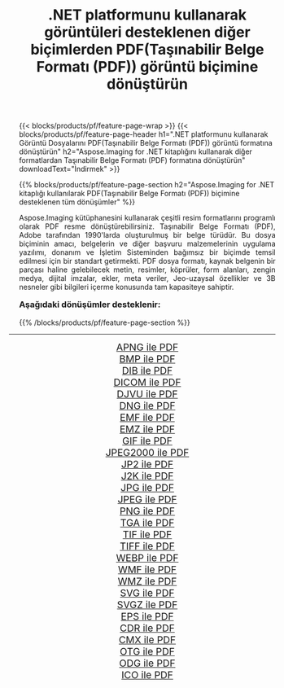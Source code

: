﻿---
title: .NET platformunu kullanarak görüntüleri desteklenen diğer biçimlerden PDF(Taşınabilir Belge Formatı (PDF)) görüntü biçimine dönüştürün 
weight: 3920
url: /tr/net/conversion/to/pdf/ 
lang: tr
langdirlevel: 2
locales: zh-hans,ja,it,ru,de,es,fr,nl,id,lt,pl,pt,vi,tr,ko,zh-hant,ar,hi,th,sv,cs,uk,he
description: Aspose.Imaging for .NET kitaplığını kullanarak, desteklenen diğer görüntü biçimlerinden PDF(Taşınabilir Belge Formatı (PDF)) biçimine dönüştürmek kolaydır
---

{{< blocks/products/pf/feature-page-wrap >}}
{{< blocks/products/pf/feature-page-header h1=".NET platformunu kullanarak Görüntü Dosyalarını PDF(Taşınabilir Belge Formatı (PDF)) görüntü formatına dönüştürün" h2="Aspose.Imaging for .NET kitaplığını kullanarak diğer formatlardan Taşınabilir Belge Formatı (PDF) formatına dönüştürün" downloadText="İndirmek" >}}


{{% blocks/products/pf/feature-page-section  h2="Aspose.Imaging for .NET kitaplığı kullanılarak PDF(Taşınabilir Belge Formatı (PDF)) biçimine desteklenen tüm dönüşümler" %}}
<p align=justify>Aspose.Imaging kütüphanesini kullanarak çeşitli resim formatlarını programlı olarak PDF resme dönüştürebilirsiniz. Taşınabilir Belge Formatı (PDF), Adobe tarafından 1990'larda oluşturulmuş bir belge türüdür. Bu dosya biçiminin amacı, belgelerin ve diğer başvuru malzemelerinin uygulama yazılımı, donanım ve İşletim Sisteminden bağımsız bir biçimde temsil edilmesi için bir standart getirmekti. PDF dosya formatı, kaynak belgenin bir parçası haline gelebilecek metin, resimler, köprüler, form alanları, zengin medya, dijital imzalar, ekler, meta veriler, Jeo-uzaysal özellikler ve 3B nesneler gibi bilgileri içerme konusunda tam kapasiteye sahiptir.</p>
<h3 style="margin-top:16px;">
Aşağıdaki dönüşümler desteklenir:
</h3>
{{% /blocks/products/pf/feature-page-section %}}
<div class="container-fluid productfamilypage bg-gray">
    <div class="convertypes bg-gray agp-content section">
        <div class="container">
		<hr style="margin-left:-20px;"/>
		<div class="row other-converters" style="gap: 10px;font-size: 19px;text-align:center;">
		    <div class='col-md-3 other-converter remove-lp remove-rp'><a href="/imaging/tr/net/conversion/apng-to-pdf/" style="padding:15px;">APNG ile PDF</a></div>
<div class='col-md-3 other-converter remove-lp remove-rp'><a href="/imaging/tr/net/conversion/bmp-to-pdf/" style="padding:15px;">BMP ile PDF</a></div>
<div class='col-md-3 other-converter remove-lp remove-rp'><a href="/imaging/tr/net/conversion/dib-to-pdf/" style="padding:15px;">DIB ile PDF</a></div>
<div class='col-md-3 other-converter remove-lp remove-rp'><a href="/imaging/tr/net/conversion/dicom-to-pdf/" style="padding:15px;">DICOM ile PDF</a></div>
<div class='col-md-3 other-converter remove-lp remove-rp'><a href="/imaging/tr/net/conversion/djvu-to-pdf/" style="padding:15px;">DJVU ile PDF</a></div>
<div class='col-md-3 other-converter remove-lp remove-rp'><a href="/imaging/tr/net/conversion/dng-to-pdf/" style="padding:15px;">DNG ile PDF</a></div>
<div class='col-md-3 other-converter remove-lp remove-rp'><a href="/imaging/tr/net/conversion/emf-to-pdf/" style="padding:15px;">EMF ile PDF</a></div>
<div class='col-md-3 other-converter remove-lp remove-rp'><a href="/imaging/tr/net/conversion/emz-to-pdf/" style="padding:15px;">EMZ ile PDF</a></div>
<div class='col-md-3 other-converter remove-lp remove-rp'><a href="/imaging/tr/net/conversion/gif-to-pdf/" style="padding:15px;">GIF ile PDF</a></div>
<div class='col-md-3 other-converter remove-lp remove-rp'><a href="/imaging/tr/net/conversion/jpeg2000-to-pdf/" style="padding:15px;">JPEG2000 ile PDF</a></div>
<div class='col-md-3 other-converter remove-lp remove-rp'><a href="/imaging/tr/net/conversion/jp2-to-pdf/" style="padding:15px;">JP2 ile PDF</a></div>
<div class='col-md-3 other-converter remove-lp remove-rp'><a href="/imaging/tr/net/conversion/j2k-to-pdf/" style="padding:15px;">J2K ile PDF</a></div>
<div class='col-md-3 other-converter remove-lp remove-rp'><a href="/imaging/tr/net/conversion/jpg-to-pdf/" style="padding:15px;">JPG ile PDF</a></div>
<div class='col-md-3 other-converter remove-lp remove-rp'><a href="/imaging/tr/net/conversion/jpeg-to-pdf/" style="padding:15px;">JPEG ile PDF</a></div>
<div class='col-md-3 other-converter remove-lp remove-rp'><a href="/imaging/tr/net/conversion/png-to-pdf/" style="padding:15px;">PNG ile PDF</a></div>
<div class='col-md-3 other-converter remove-lp remove-rp'><a href="/imaging/tr/net/conversion/tga-to-pdf/" style="padding:15px;">TGA ile PDF</a></div>
<div class='col-md-3 other-converter remove-lp remove-rp'><a href="/imaging/tr/net/conversion/tif-to-pdf/" style="padding:15px;">TIF ile PDF</a></div>
<div class='col-md-3 other-converter remove-lp remove-rp'><a href="/imaging/tr/net/conversion/tiff-to-pdf/" style="padding:15px;">TIFF ile PDF</a></div>
<div class='col-md-3 other-converter remove-lp remove-rp'><a href="/imaging/tr/net/conversion/webp-to-pdf/" style="padding:15px;">WEBP ile PDF</a></div>
<div class='col-md-3 other-converter remove-lp remove-rp'><a href="/imaging/tr/net/conversion/wmf-to-pdf/" style="padding:15px;">WMF ile PDF</a></div>
<div class='col-md-3 other-converter remove-lp remove-rp'><a href="/imaging/tr/net/conversion/wmz-to-pdf/" style="padding:15px;">WMZ ile PDF</a></div>
<div class='col-md-3 other-converter remove-lp remove-rp'><a href="/imaging/tr/net/conversion/svg-to-pdf/" style="padding:15px;">SVG ile PDF</a></div>
<div class='col-md-3 other-converter remove-lp remove-rp'><a href="/imaging/tr/net/conversion/svgz-to-pdf/" style="padding:15px;">SVGZ ile PDF</a></div>
<div class='col-md-3 other-converter remove-lp remove-rp'><a href="/imaging/tr/net/conversion/eps-to-pdf/" style="padding:15px;">EPS ile PDF</a></div>
<div class='col-md-3 other-converter remove-lp remove-rp'><a href="/imaging/tr/net/conversion/cdr-to-pdf/" style="padding:15px;">CDR ile PDF</a></div>
<div class='col-md-3 other-converter remove-lp remove-rp'><a href="/imaging/tr/net/conversion/cmx-to-pdf/" style="padding:15px;">CMX ile PDF</a></div>
<div class='col-md-3 other-converter remove-lp remove-rp'><a href="/imaging/tr/net/conversion/otg-to-pdf/" style="padding:15px;">OTG ile PDF</a></div>
<div class='col-md-3 other-converter remove-lp remove-rp'><a href="/imaging/tr/net/conversion/odg-to-pdf/" style="padding:15px;">ODG ile PDF</a></div>
<div class='col-md-3 other-converter remove-lp remove-rp'><a href="/imaging/tr/net/conversion/ico-to-pdf/" style="padding:15px;">ICO ile PDF</a></div>
                </div>
        </div>
    </div>
</div>
<br/>

